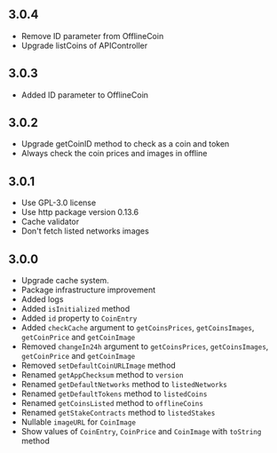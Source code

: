 ## 3.0.4
- Remove ID parameter from OfflineCoin
- Upgrade listCoins of APIController

## 3.0.3
- Added ID parameter to OfflineCoin

## 3.0.2
- Upgrade getCoinID method to check as a coin and token
- Always check the coin prices and images in offline

## 3.0.1
- Use GPL-3.0 license
- Use http package version 0.13.6
- Cache validator
- Don't fetch listed networks images

## 3.0.0
- Upgrade cache system.
- Package infrastructure improvement
- Added logs
- Added `isInitialized` method
- Added `id` property to `CoinEntry`
- Added `checkCache` argument to `getCoinsPrices`, `getCoinsImages`, `getCoinPrice` and `getCoinImage`
- Removed `changeIn24h` argument to `getCoinsPrices`, `getCoinsImages`, `getCoinPrice` and `getCoinImage`
- Removed `setDefaultCoinURLImage` method
- Renamed `getAppChecksum` method to `version`
- Renamed `getDefaultNetworks` method to `listedNetworks`
- Renamed `getDefaultTokens` method to `listedCoins`
- Renamed `getCoinsListed` method to `offlineCoins`
- Renamed `getStakeContracts` method to `listedStakes`
- Nullable `imageURL` for `CoinImage`
- Show values of `CoinEntry`, `CoinPrice` and `CoinImage` with `toString` method
